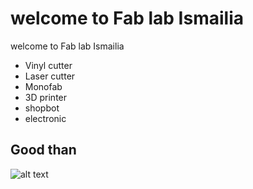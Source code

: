 # welcome to Fab lab Ismailia
welcome to Fab lab Ismailia 
- Vinyl cutter
- Laser cutter
- Monofab
- 3D printer
- shopbot
- electronic
## Good than
![alt text](eman.jpg)


